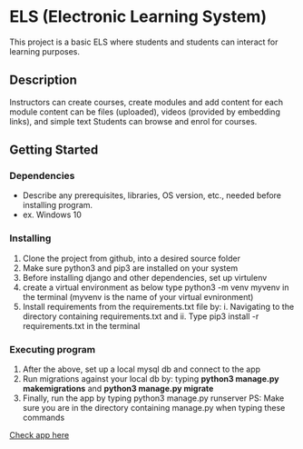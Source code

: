 # ELS (Electronic Learning System)

This project is a basic ELS where students and students can interact for learning purposes.

## Description

Instructors can create courses, create modules and add content for each module
content can be files (uploaded), videos (provided by embedding links), and simple text
Students can browse and enrol for courses. 

## Getting Started

### Dependencies

* Describe any prerequisites, libraries, OS version, etc., needed before installing program.
* ex. Windows 10

### Installing

1. Clone the project from github, into a desired source folder
2. Make sure python3 and pip3 are installed on your system 
3. Before installing django and other dependencies, set up virtulenv 
4. create a virtual environment as below
  type python3 -m venv myvenv in the terminal (myvenv is the name of your virtual evnironment)
5. Install requirements from the requirements.txt file by:
   i. Navigating to the directory containing requirements.txt and 
   ii. Type pip3 install -r requirements.txt in the terminal


### Executing program

1. After the above, set up a local mysql db and connect to the app
2. Run migrations against your local db by: 
    typing **python3 manage.py makemigrations** and **python3 manage.py migrate**
3. Finally, run the app by typing python3 manage.py runserver
  PS: Make sure you are in the directory containing manage.py when typing these commands
  
  
[Check app here](https://django-els.herokuapp.com/course/)